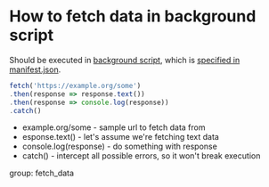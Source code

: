 # How to fetch data in background script

Should be executed in [background script](https://developer.chrome.com/docs/extensions/mv3/background_pages/),
which is [specified in manifest.json](/chrome-extension/background_script).

```javascript
fetch('https://example.org/some')
.then(response => response.text())
.then(response => console.log(response))
.catch()
```

- example.org/some - sample url to fetch data from
- esponse.text() - let's assume we're fetching text data
- console.log(response) - do something with response
- catch() - intercept all possible errors, so it won't break execution

group: fetch_data
